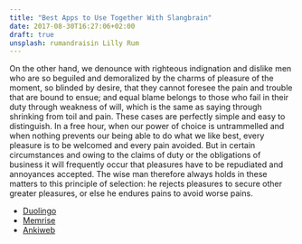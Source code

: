 ```yaml
---
title: "Best Apps to Use Together With Slangbrain"
date: 2017-08-30T16:27:06+02:00
draft: true
unsplash: rumandraisin Lilly Rum
---
```


On the other hand, we denounce with righteous indignation and dislike men who are so beguiled and demoralized by the charms of pleasure of the moment, so blinded by desire, that they cannot foresee the pain and trouble that are bound to ensue; and equal blame belongs to those who fail in their duty through weakness of will, which is the same as saying through shrinking from toil and pain. These cases are perfectly simple and easy to distinguish. In a free hour, when our power of choice is untrammelled and when nothing prevents our being able to do what we like best, every pleasure is to be welcomed and every pain avoided. But in certain circumstances and owing to the claims of duty or the obligations of business it will frequently occur that pleasures have to be repudiated and annoyances accepted. The wise man therefore always holds in these matters to this principle of selection: he rejects pleasures to secure other greater pleasures, or else he endures pains to avoid worse pains.


- [Duolingo](https://www.duolingo.com/)
- [Memrise](https://www.memrise.com/home/)
- [Ankiweb](https://apps.ankiweb.net/)

